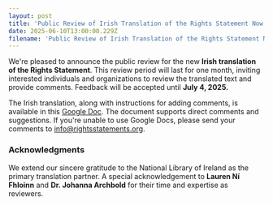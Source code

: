 ```yaml
---
layout: post
title: 'Public Review of Irish Translation of the Rights Statement Now Open'
date: 2025-06-10T13:00:00.229Z
filename: 'Public Review of Irish Translation of the Rights Statement Now Open'
---
```


We're pleased to announce the public review for the new **Irish translation of the Rights Statement**. This review period will last for one month, inviting interested individuals and organizations to review the translated text and provide comments. Feedback will be accepted until **July 4, 2025\.**

The Irish translation, along with instructions for adding comments, is available in this [Google Doc](https://docs.google.com/document/d/1JlSpSKVBni7cJmRhRjqym6BRkvGTwOJ3ghIszfeBjXw/edit?tab=t.0#heading=h.f0krnfrh372a). The document supports direct comments and suggestions. If you're unable to use Google Docs, please send your comments to [info@rightsstatements.org](mailto:info@rightsstatements.org).

### **Acknowledgments**

We extend our sincere gratitude to the National Library of Ireland as the primary translation partner. A special acknowledgement to **Lauren Ní Fhloinn** and **Dr. Johanna Archbold** for their time and expertise as reviewers.
